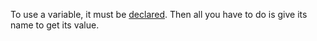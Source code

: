 To use a variable, it must be [declared](Set_new_variable.md). Then all you have to do is give its name to get its value.
